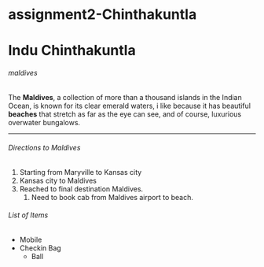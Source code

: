 # assignment2-Chinthakuntla
# Indu Chinthakuntla
###### maldives
The **Maldives**, a collection of more than a thousand islands in the Indian Ocean, is known for its clear emerald waters, i like because it has beautiful **beaches** that stretch as far as the eye can see, and of course, luxurious overwater bungalows.
***
###### Directions to Maldives
1. Starting from Maryville to Kansas city
2. Kansas city to Maldives
3. Reached to final destination Maldives.
    1. Need to book cab from Maldives airport to beach.
###### List of Items
* Mobile
* Checkin Bag
    * Ball
    
        
